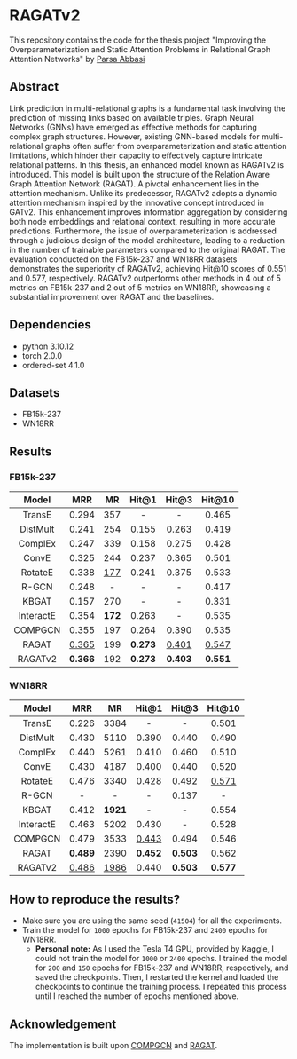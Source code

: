 # RAGATv2

This repository contains the code for the thesis project "Improving the Overparameterization and Static Attention Problems in Relational Graph Attention Networks" by [Parsa Abbasi](https://parsa-abbasi.github.io/)

## Abstract

Link prediction in multi-relational graphs is a fundamental task involving the prediction of missing links based on available triples. Graph Neural Networks (GNNs) have emerged as effective methods for capturing complex graph structures. However, existing GNN-based models for multi-relational graphs often suffer from overparameterization and static attention limitations, which hinder their capacity to effectively capture intricate relational patterns. In this thesis, an enhanced model known as RAGATv2 is introduced. This model is built upon the structure of the Relation Aware Graph Attention Network (RAGAT). A pivotal enhancement lies in the attention mechanism. Unlike its predecessor, RAGATv2 adopts a dynamic attention mechanism inspired by the innovative concept introduced in GATv2. This enhancement improves information aggregation by considering both node embeddings and relational context, resulting in more accurate predictions. Furthermore, the issue of overparameterization is addressed through a judicious design of the model architecture, leading to a reduction in the number of trainable parameters compared to the original RAGAT. The evaluation conducted on the FB15k-237 and WN18RR datasets demonstrates the superiority of RAGATv2, achieving Hit@10 scores of 0.551 and 0.577, respectively. RAGATv2 outperforms other methods in 4 out of 5 metrics on FB15k-237 and 2 out of 5 metrics on WN18RR, showcasing a substantial improvement over RAGAT and the baselines. 

## Dependencies
- python 3.10.12
- torch 2.0.0
- ordered-set 4.1.0

## Datasets
- FB15k-237
- WN18RR

## Results
### FB15k-237
| Model | MRR | MR | Hit@1 | Hit@3 | Hit@10 |
| :---: | :---: | :---: | :---: | :---: | :---: |
| TransE | 0.294 | 357 | - | - | 0.465 |
| DistMult | 0.241 | 254 | 0.155 | 0.263 | 0.419 |
| ComplEx | 0.247 | 339 | 0.158 | 0.275 | 0.428 |
| ConvE | 0.325 | 244 | 0.237 | 0.365 | 0.501 |
| RotateE | 0.338 | <u>177</u> | 0.241 | 0.375 | 0.533 |
| R-GCN | 0.248 | - | - | - | 0.417 |
| KBGAT | 0.157 | 270 | - | - | 0.331 |
| InteractE | 0.354 | <b>172</b> | 0.263 | - | 0.535 |
| COMPGCN | 0.355 | 197 | 0.264 | 0.390 | 0.535 |
| RAGAT | <u>0.365</u> | 199 | <b>0.273</b> | <u>0.401</u> | <u>0.547</u> |
| RAGATv2 | <b>0.366</b> | 192 | <b>0.273</b> | <b>0.403</b> | <b>0.551</b> |

### WN18RR
| Model | MRR | MR | Hit@1 | Hit@3 | Hit@10 |
| :---: | :---: | :---: | :---: | :---: | :---: |
| TransE | 0.226 | 3384 | - | - | 0.501 |
| DistMult | 0.430 | 5110 | 0.390 | 0.440 | 0.490 |
| ComplEx | 0.440 | 5261 | 0.410 | 0.460 | 0.510 |
| ConvE | 0.430 | 4187 | 0.400 | 0.440 | 0.520 |
| RotateE | 0.476 | 3340 | 0.428 | 0.492 | <u>0.571</u> |
| R-GCN | - | - | - | 0.137 | - |
| KBGAT | 0.412 | <b>1921</b> | - | - | 0.554 |
| InteractE | 0.463 | 5202 | 0.430 | - | 0.528 |
| COMPGCN | 0.479 | 3533 | <u>0.443</u> | 0.494 | 0.546 |
| RAGAT | <b>0.489</b> | 2390 | <b>0.452</b> | <b>0.503</b> | 0.562 |
| RAGATv2 | <u>0.486</u> | <u>1986</u> | 0.440 | <b>0.503</b> | <b>0.577</b> |

## How to reproduce the results?
* Make sure you are using the same seed (`41504`) for all the experiments.
* Train the model for `1000` epochs for FB15k-237 and `2400` epochs for WN18RR.
  * **Personal note:** As I used the Tesla T4 GPU, provided by Kaggle, I could not train the model for `1000` or `2400` epochs. I trained the model for `200` and `150` epochs for FB15k-237 and WN18RR, respectively, and saved the checkpoints. Then, I restarted the kernel and loaded the checkpoints to continue the training process. I repeated this process until I reached the number of epochs mentioned above.

## Acknowledgement
The implementation is built upon [COMPGCN](https://github.com/malllabiisc/CompGCN) and [RAGAT](https://github.com/liuxiyang641/RAGAT).
